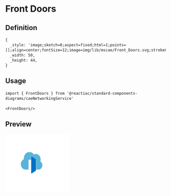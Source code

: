 # Front Doors

## Definition

```
{
  _style: 'image;sketch=0;aspect=fixed;html=1;points=[];align=center;fontSize=12;image=img/lib/mscae/Front_Doors.svg;strokeColor=none;',
  _width: 50,
  _height: 44,
}
```

## Usage

```
import { FrontDoors } from '@reactiac/standard-components-diagrams/caeNetworkingService'

<FrontDoors/>
```

## Preview

<img src="./front-doors.png" width="200"/>
